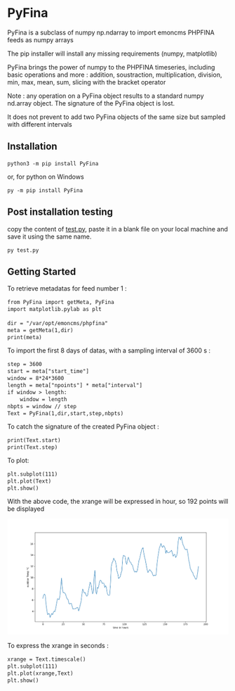 # PyFina

PyFina is a subclass of numpy np.ndarray to import emoncms PHPFINA feeds as numpy arrays

The pip installer will install any missing requirements (numpy, matplotlib) 

PyFina brings the power of numpy to the PHPFINA timeseries, including basic operations and more : 
addition, soustraction, multiplication, division, min, max, mean, sum, slicing with the bracket operator

Note : any operation on a PyFina object results to a standard numpy nd.array object. 
The signature of the PyFina object is lost.

It does not prevent to add two PyFina objects of the same size but sampled with different intervals


## Installation

```
python3 -m pip install PyFina
```
or, for python on Windows
```
py -m pip install PyFina
```

## Post installation testing

copy the content of [test.py](https://raw.githubusercontent.com/Open-Building-Management/PyFina/main/tests/test.py), paste it in a blank file on your local machine and save it using the same name.

```
py test.py
```

## Getting Started

To retrieve metadatas for feed number 1 :

```
from PyFina import getMeta, PyFina
import matplotlib.pylab as plt

dir = "/var/opt/emoncms/phpfina"
meta = getMeta(1,dir)
print(meta)
```
To import the first 8 days of datas, with a sampling interval of 3600 s :

```
step = 3600
start = meta["start_time"]
window = 8*24*3600
length = meta["npoints"] * meta["interval"]
if window > length:
    window = length
nbpts = window // step
Text = PyFina(1,dir,start,step,nbpts)
```
To catch the signature of the created PyFina object :
```
print(Text.start)
print(Text.step)
```

To plot:
```
plt.subplot(111)
plt.plot(Text)
plt.show()
```
With the above code, the xrange will be expressed in hour, so 192 points will be displayed

![](test.png)

To express the xrange in seconds :
```
xrange = Text.timescale()
plt.subplot(111)
plt.plot(xrange,Text)
plt.show()
```

